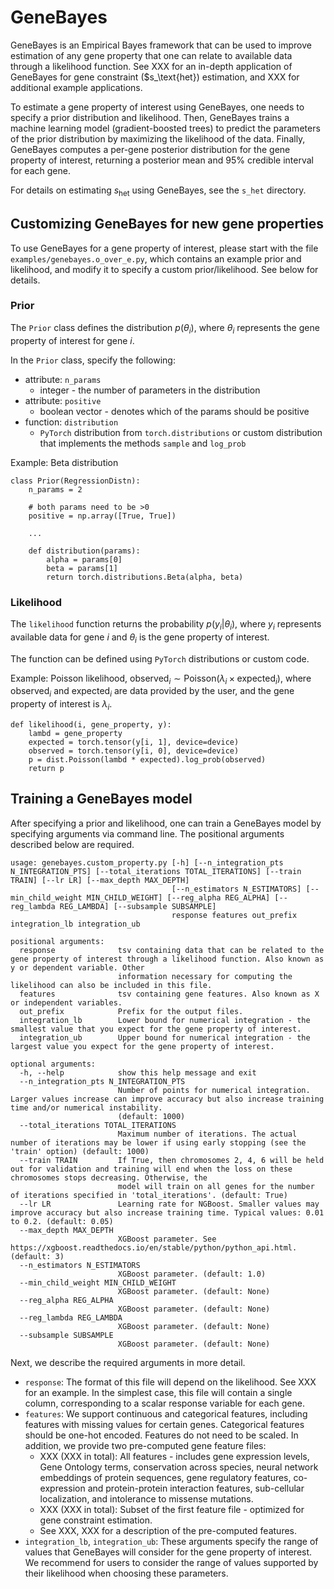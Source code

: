 # GeneBayes

GeneBayes is an Empirical Bayes framework that can be used to improve estimation of any gene property that one can relate to available data through a likelihood function. See XXX for an in-depth application of GeneBayes for gene constraint ($s_\text{het}) estimation, and XXX for additional example applications. 

To estimate a gene property of interest using GeneBayes, one needs to specify a prior distribution and likelihood. Then, GeneBayes trains a machine learning model (gradient-boosted trees) to predict the parameters of the prior distribution by maximizing the likelihood of the data. Finally, GeneBayes computes a per-gene posterior distribution for the gene property of interest, returning a posterior mean and 95% credible interval for each gene.

For details on estimating $s_\text{het}$ using GeneBayes, see the `s_het` directory. 

## Customizing GeneBayes for new gene properties

To use GeneBayes for a gene property of interest, please start with the file `examples/genebayes.o_over_e.py`, which contains an example prior and likelihood, and modify it to specify a custom prior/likelihood. See below for details.

### Prior

The `Prior` class defines the distribution $p(\theta_i)$, where $\theta_i$ represents the gene property of interest for gene $i$.

In the `Prior` class, specify the following:
* attribute: `n_params`
  * integer - the number of parameters in the distribution
* attribute: `positive`
  * boolean vector - denotes which of the params should be positive
* function: `distribution`
  * `PyTorch` distribution from `torch.distributions` or custom distribution that implements the methods `sample` and `log_prob`  

Example: Beta distribution
```
class Prior(RegressionDistn):
    n_params = 2
    
    # both params need to be >0
    positive = np.array([True, True])
   
    ...
    
    def distribution(params):
        alpha = params[0] 
        beta = params[1]
        return torch.distributions.Beta(alpha, beta)
```

### Likelihood

The `likelihood` function returns the probability $p(y_i|\theta_i)$, where $y_i$ represents available data for gene $i$ and $\theta_i$ is the gene property of interest.

The function can be defined using `PyTorch` distributions or custom code.

Example: Poisson likelihood, $\text{observed}_i \sim \text{Poisson}(\lambda_i\times\text{expected}_i)$, where $\text{observed}_i$ and $\text{expected}_i$ are data provided by the user, and the gene property of interest is $\lambda_i$.

```
def likelihood(i, gene_property, y):
    lambd = gene_property
    expected = torch.tensor(y[i, 1], device=device)
    observed = torch.tensor(y[i, 0], device=device)
    p = dist.Poisson(lambd * expected).log_prob(observed)
    return p
```

## Training a GeneBayes model

After specifying a prior and likelihood, one can train a GeneBayes model by specifying arguments via command line. The positional arguments described below are required.

```
usage: genebayes.custom_property.py [-h] [--n_integration_pts N_INTEGRATION_PTS] [--total_iterations TOTAL_ITERATIONS] [--train TRAIN] [--lr LR] [--max_depth MAX_DEPTH]
                                    [--n_estimators N_ESTIMATORS] [--min_child_weight MIN_CHILD_WEIGHT] [--reg_alpha REG_ALPHA] [--reg_lambda REG_LAMBDA] [--subsample SUBSAMPLE]
                                    response features out_prefix integration_lb integration_ub
                             
positional arguments:
  response              tsv containing data that can be related to the gene property of interest through a likelihood function. Also known as y or dependent variable. Other
                        information necessary for computing the likelihood can also be included in this file.
  features              tsv containing gene features. Also known as X or independent variables.
  out_prefix            Prefix for the output files.
  integration_lb        Lower bound for numerical integration - the smallest value that you expect for the gene property of interest.
  integration_ub        Upper bound for numerical integration - the largest value you expect for the gene property of interest.

optional arguments:
  -h, --help            show this help message and exit
  --n_integration_pts N_INTEGRATION_PTS
                        Number of points for numerical integration. Larger values increase can improve accuracy but also increase training time and/or numerical instability.
                        (default: 1000)
  --total_iterations TOTAL_ITERATIONS
                        Maximum number of iterations. The actual number of iterations may be lower if using early stopping (see the 'train' option) (default: 1000)
  --train TRAIN         If True, then chromosomes 2, 4, 6 will be held out for validation and training will end when the loss on these chromosomes stops decreasing. Otherwise, the
                        model will train on all genes for the number of iterations specified in 'total_iterations'. (default: True)
  --lr LR               Learning rate for NGBoost. Smaller values may improve accuracy but also increase training time. Typical values: 0.01 to 0.2. (default: 0.05)
  --max_depth MAX_DEPTH
                        XGBoost parameter. See https://xgboost.readthedocs.io/en/stable/python/python_api.html. (default: 3)
  --n_estimators N_ESTIMATORS
                        XGBoost parameter. (default: 1.0)
  --min_child_weight MIN_CHILD_WEIGHT
                        XGBoost parameter. (default: None)
  --reg_alpha REG_ALPHA
                        XGBoost parameter. (default: None)
  --reg_lambda REG_LAMBDA
                        XGBoost parameter. (default: None)
  --subsample SUBSAMPLE
                        XGBoost parameter. (default: None)
```
Next, we describe the required arguments in more detail.

* `response`: The format of this file will depend on the likelihood. See XXX for an example. In the simplest case, this file will contain a single column, corresponding to a scalar response variable for each gene.
* `features`: We support continuous and categorical features, including features with missing values for certain genes. Categorical features should be one-hot encoded. Features do not need to be scaled. In addition, we provide two pre-computed gene feature files:
  * XXX (XXX in total): All features - includes gene expression levels, Gene Ontology terms, conservation across species, neural network embeddings of protein sequences, gene regulatory features, co-expression and protein-protein interaction features, sub-cellular localization, and intolerance to missense mutations.
  * XXX (XXX in total): Subset of the first feature file - optimized for gene constraint estimation.
  * See XXX, XXX for a description of the pre-computed features.
* `integration_lb`, `integration_ub`: These arguments specify the range of values that GeneBayes will consider for the gene property of interest. We recommend for users to consider the range of values supported by their likelihood when choosing these parameters.
